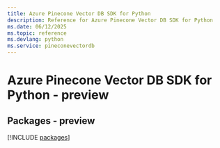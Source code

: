 ```yaml
---
title: Azure Pinecone Vector DB SDK for Python
description: Reference for Azure Pinecone Vector DB SDK for Python
ms.date: 06/12/2025
ms.topic: reference
ms.devlang: python
ms.service: pineconevectordb
---
```

# Azure Pinecone Vector DB SDK for Python - preview
## Packages - preview
[!INCLUDE [packages](pinecone-vector-db-index.md)]